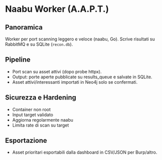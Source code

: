 # Naabu Worker (A.A.P.T.)

## Panoramica
Worker per port scanning leggero e veloce (naabu, Go). Scrive risultati su RabbitMQ e su SQLite (`recon.db`).

## Pipeline
- Port scan su asset attivi (dopo probe httpx).
- Output: porte aperte pubblicate su results_queue e salvate in SQLite.
- Asset attivi/interessanti importati in Neo4j solo se confermati.

## Sicurezza e Hardening
- Container non root
- Input target validato
- Aggiorna regolarmente naabu
- Limita rate di scan su target

## Esportazione
- Asset prioritari esportabili dalla dashboard in CSV/JSON per Burp/altro. 